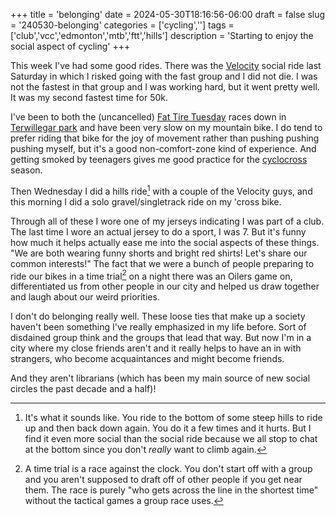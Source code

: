 +++
title = 'belonging'
date = 2024-05-30T18:16:56-06:00
draft = false
slug = '240530-belonging'
categories = ['cycling','']
tags = ['club','vcc','edmonton','mtb','ftt','hills']
description = 'Starting to enjoy the social aspect of cycling'
+++

This week I've had some good rides. There was the [Velocity](../vcc/) social ride last Saturday in which I risked going with the fast group and I did not die. I was not the fastest in that group and I was working hard, but it went pretty well. It was my second fastest time for 50k.

I've been to both the (uncancelled) [Fat Tire Tuesday](../ftt/) races down in [Terwillegar park](../terwillegarpark/) and have been very slow on my mountain bike. I do tend to prefer riding that bike for the joy of movement rather than pushing pushing pushing myself, but it's a good non-comfort-zone kind of experience. And getting smoked by teenagers gives me good practice for the [cyclocross](../cx/) season.

Then Wednesday I did a hills ride[^1] with a couple of the Velocity guys, and this morning I did a solo gravel/singletrack ride on my 'cross bike.

[^1]: It's what it sounds like. You ride to the bottom of some steep hills to ride up and then back down again. You do it a few times and it hurts. But I find it even more social than the social ride because we all stop to chat at the bottom since you don't *really* want to climb again.

Through all of these I wore one of my jerseys indicating I was part of a club. The last time I wore an actual jersey to do a sport, I was 7. But it's funny how much it helps actually ease me into the social aspects of these things. "We are both wearing funny shorts and bright red shirts! Let's share our common interests!" The fact that we were a bunch of people preparing to ride our bikes in a time trial[^2] on a night there was an Oilers game on, differentiated us from other people in our city and helped us draw together and laugh about our weird priorities.

[^2]: A time trial is a race against the clock. You don't start off with a group and you aren't supposed to draft off of other people if you get near them. The race is purely "who gets across the line in the shortest time" without the tactical games a group race uses.

I don't do belonging really well. These loose ties that make up a society haven't been something I've really emphasized in my life before. Sort of disdained group think and the groups that lead that way. But now I'm in a city where my close friends aren't and it really helps to have an in with strangers, who become acquaintances and might become friends. 

And they aren't librarians (which has been my main source of new social circles the past decade and a half)!
